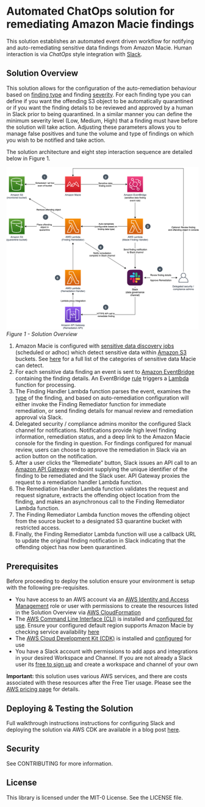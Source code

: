 # Automated ChatOps solution for remediating Amazon Macie findings

This solution establishes an automated event driven workflow for notifying and auto-remediating sensitive data findings from Amazon Macie. Human interaction is via *ChatOps* style integration with [Slack](https://slack.com/).

## **Solution Overview**

This solution allows for the configuration of the auto-remediation behaviour based on [finding type](https://docs.aws.amazon.com/macie/latest/user/findings-types.html#findings-sensitive-data-types) and finding [severity](https://docs.aws.amazon.com/macie/latest/APIReference/findings-describe.html#findings-describe-prop-finding-severity). For each finding type you can define if you want the offending S3 object to be automatically quarantined or if you want the finding details to be reviewed and approved by a human in Slack prior to being quarantined. In a similar manner you can define the minimum severity level (Low, Medium, High) that a finding must have before the solution will take action. Adjusting these parameters allows you to manage false positives and tune the volume and type of findings on which you wish to be notified and take action.

The solution architecture and eight step interaction sequence are detailed below in Figure 1.

![Solution Architecture](https://github.com/aws-samples/amazonmacie-chatops-remediation/raw/main/images/MacieBlogSolution.png)
*Figure 1 - Solution Overview*

1. Amazon Macie is configured with [sensitive data discovery jobs](https://docs.aws.amazon.com/macie/latest/user/discovery-jobs.html) (scheduled or adhoc) which detect sensitive data within [Amazon S3](https://docs.aws.amazon.com/AmazonS3/latest/dev/Welcome.html) buckets. See [here](https://docs.aws.amazon.com/macie/latest/user/managed-data-identifiers.html) for a full list of the categories of sensitive data Macie can detect.
2. For each sensitive data finding an event is sent to [Amazon EventBridge](https://docs.aws.amazon.com/eventbridge/latest/userguide/what-is-amazon-eventbridge.html) containing the finding details. An EventBridge [rule](https://docs.aws.amazon.com/eventbridge/latest/userguide/create-eventbridge-rule.html) triggers a [Lambda](https://docs.aws.amazon.com/lambda/latest/dg/welcome.html) function for processing.
3. The Finding Handler Lambda function parses the event, examines the [type](https://docs.aws.amazon.com/macie/latest/user/findings-types.html#findings-sensitive-data-types) of the finding, and based on auto-remediation configuration will either invoke the Finding Remediator function for immediate remediation, or send finding details for manual review and remediation approval via Slack.
4. Delegated security / compliance admins monitor the configured Slack channel for notifications. Notifications provide high level finding information, remediation status, and a deep link to the Amazon Macie console for the finding in question. For findings configured for manual review, users can choose to approve the remediation in Slack via an action button on the notification.
5. After a user clicks the “Remediate” button, Slack issues an API call to an [Amazon API Gateway](https://docs.aws.amazon.com/apigateway/latest/developerguide/welcome.html) endpoint supplying the unique identifier of the finding to be remediated and the Slack user. API Gateway proxies the request to a remediation handler Lambda function. 
6. The Remediation Handler Lambda function validates the request and request signature, extracts the offending object location from the finding, and makes an asynchronous call to the Finding Remediator Lambda function.
7. The Finding Remediator Lambda function moves the offending object from the source bucket to a designated S3 quarantine bucket with restricted access.
8. Finally, the Finding Remediator Lambda function will use a callback URL to update the original finding notification in Slack indicating that the offending object has now been quarantined.

## **Prerequisites**

Before proceeding to deploy the solution ensure your environment is setup with the following pre-requisites.

* You have access to an AWS account via an [AWS Identity and Access Management](https://aws.amazon.com/iam/) role or user with permissions to create the resources listed in the Solution Overview via [AWS CloudFormation](https://docs.aws.amazon.com/AWSCloudFormation/latest/UserGuide/Welcome.html)
* The [AWS Command Line Interface (CLI)](https://aws.amazon.com/cli/) is installed and [configured for use](https://docs.aws.amazon.com/cli/latest/userguide/cli-chap-configure.html). Ensure your configured default region supports Amazon Macie by checking service availability [here](https://aws.amazon.com/about-aws/global-infrastructure/regional-product-services/)
* The [AWS Cloud Development Kit (CDK)](https://docs.aws.amazon.com/cdk/latest/guide/home.html) is installed and [configured](https://docs.aws.amazon.com/cdk/latest/guide/getting_started.html) for use
* You have a Slack account with permissions to add apps and integrations in your desired Workspace and Channel. If you are not already a Slack user its [free to sign up](https://slack.com/intl/en-au/get-started#/) and create a workspace and channel of your own

**Important:** this solution uses various AWS services, and there are costs associated with these resources after the Free Tier usage. Please see the [AWS pricing page](https://aws.amazon.com/pricing/) for details.

## **Deploying & Testing the Solution**

Full walkthrough instructions instructions for configuring Slack and deploying the solution via AWS CDK are available in a blog post [here](https://aws.amazon.com/blogs/security/deploy-an-automated-chatops-solution-for-remediating-amazon-macie-findings/).

## **Security**

See CONTRIBUTING for more information.

## **License**

This library is licensed under the MIT-0 License. See the LICENSE file.


